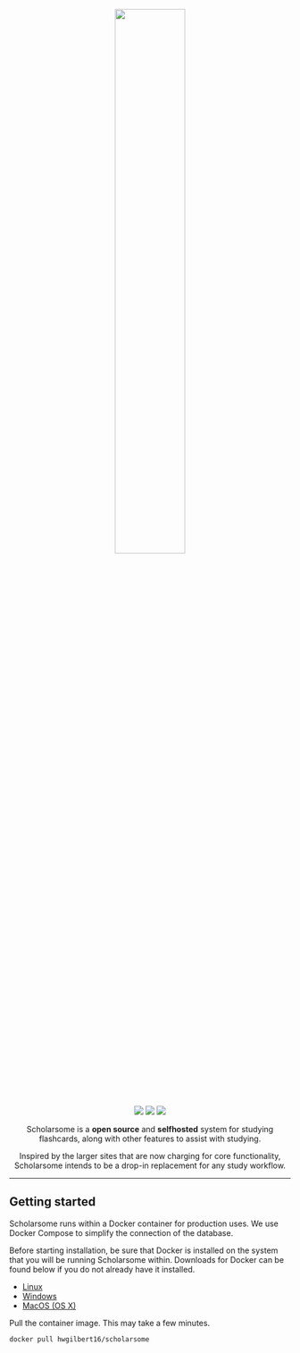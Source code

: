 <p align="center"><img src="https://raw.githubusercontent.com/hwgilbert16/scholarsome/develop/apps/front/src/assets/scholarsome-logo-purple-lowercase.svg" height="50%" width="50%"></p>

<div align="center">

<a href="">![](https://img.shields.io/github/license/hwgilbert16/scholarsome?style=flat-square&color=blue)</a>
<a href="">![](https://img.shields.io/badge/contributions-welcome-orange?style=flat-square)</a>
<a href="">![](https://img.shields.io/github/issues/hwgilbert16/scholarsome?style=flat-square)</a>

</div>

<p align="center">Scholarsome is a <strong>open source</strong> and <strong>selfhosted</strong> system for studying flashcards, along with other features to assist with studying.</p>

<p align="center">Inspired by the larger sites that are now charging for core functionality, Scholarsome intends to be a drop-in replacement for any study workflow.</p>

---

## Getting started

Scholarsome runs within a Docker container for production uses. We use Docker Compose to simplify the connection of the database.

Before starting installation, be sure that Docker is installed on the system that you will be running Scholarsome within. Downloads for Docker can be found below if you do not already have it installed.

- [Linux](https://docs.docker.com/linux/started/)
- [Windows](https://docs.docker.com/windows/started)
- [MacOS (OS X)](https://docs.docker.com/mac/started/)

Pull the container image. This may take a few minutes.

```
docker pull hwgilbert16/scholarsome
```
